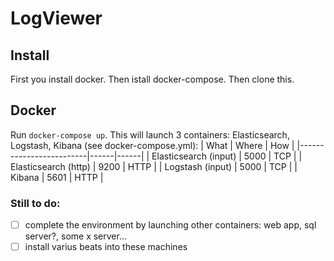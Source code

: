 # LogViewer
## Install
First you install docker. Then istall docker-compose. Then clone this.
## Docker
Run `docker-compose up`. This will launch 3 containers: Elasticsearch, Logstash, Kibana (see docker-compose.yml):
| What                    | Where | How  |
|-------------------------|------|------|
| Elasticsearch (input)   | 5000  | TCP  |
| Elasticsearch (http)    | 9200  | HTTP |
| Logstash (input)        | 5000  | TCP  |
| Kibana                  | 5601  | HTTP |

### Still to do:
- [ ] complete the environment by launching other containers: web app, sql server?, some x server...
- [ ] install varius beats into these machines 
